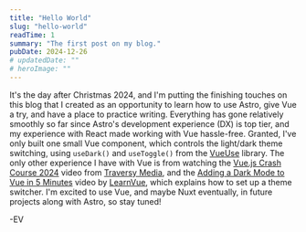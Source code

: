 ```yaml
---
title: "Hello World"
slug: "hello-world"
readTime: 1
summary: "The first post on my blog."
pubDate: 2024-12-26
# updatedDate: ""
# heroImage: ""
---
```


It's the day after Christmas 2024, and I'm putting the finishing touches on this blog that I created as an opportunity to learn how to use Astro, give Vue a try, and have a place to practice writing. Everything has gone relatively smoothly so far since Astro's development experience (DX) is top tier, and my experience with React made working with Vue hassle-free. Granted, I've only built one small Vue component, which controls the light/dark theme switching, using `useDark()` and `useToggle()` from the [VueUse](https://vueuse.org/) library. The only other experience I have with Vue is from watching the [Vue.js Crash Course 2024](https://www.youtube.com/watch?v=VeNfHj6MhgA) video from [Traversy Media](https://www.youtube.com/@TraversyMedia), and the [Adding a Dark Mode to Vue in 5 Minutes](https://www.youtube.com/watch?v=cGN91TLXrC8) video by [LearnVue](https://www.youtube.com/@LearnVue), which explains how to set up a theme switcher. I'm excited to use Vue, and maybe Nuxt eventually, in future projects along with Astro, so stay tuned!

-EV
